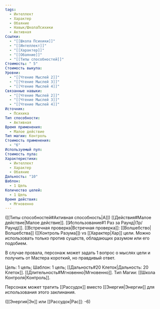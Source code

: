 ```yaml
---
tags:
  - Интеллект
  - Характер
  - Обаяние
  - Навык/ШколаПсихики
  - Активная
Ссылки:
  - "[[Школа Психики]]"
  - "[[Интеллект]]"
  - "[[Характер]]"
  - "[[Обаяние]]"
  - "[[Типы способностей]]"
Стоимость: " 5"
Стоимость выкупа: 
Уровни:
  - "[[Чтение Мыслей 2]]"
  - "[[Чтение Мыслей 3]]"
  - "[[Чтение Мыслей 4]]"
Связанные навыки:
  - "[[Чтение Мыслей 2]]"
  - "[[Чтение Мыслей 3]]"
  - "[[Чтение Мыслей 4]]"
Источник:
  - Психика
Тип способности:
  - Активная
Время применения:
  - Малое действие
Тип магии: Контроль
Стоимость применения:
  - "6"
Используемый пул: 
Стоимость пула: 
Характеристики:
  - Интеллект
  - Характер
  - Обаяние
Дальность: "10"
Шаблон:
  - 1 Цель
Количество целей:
  - 1 Цель
Время действия:
  - Мгновенно
---
```

([[Типы способностей#Активная способность|А]]) [[Действия#Малое действие|Малое действие]]. [[Использование#1 Раз за Раунд|(1р/Раунд)]]. [[Встречная проверка|Встречная проверка]]: [[Волшебство|Волшебства]] ([[Контроль Разума]]) vs [[Характер|Хар]] цели. Можно использовать только против существ, обладающих разумом или его подобием. 

В случае провала, персонаж может задать 1 вопрос о мыслях цели и получить от Мастера короткий, но правдивый ответ. 

Цель: 1 цель; Шаблон: 1 цель; [[Дальность#20 Клеток|Дальность: 20 Клеток]]. [[Длительность#Мгновенно|Мгновенно]]. 
Тип Магии: [[Школа Контроля|Контроль]]. 

Персонаж может тратить [[Рассудок]] вместо [[Энергия|Энергии]] для использования этого заклинания.

([[Энергия|Эн]] или [[Рассудок|Рас]]: -6)